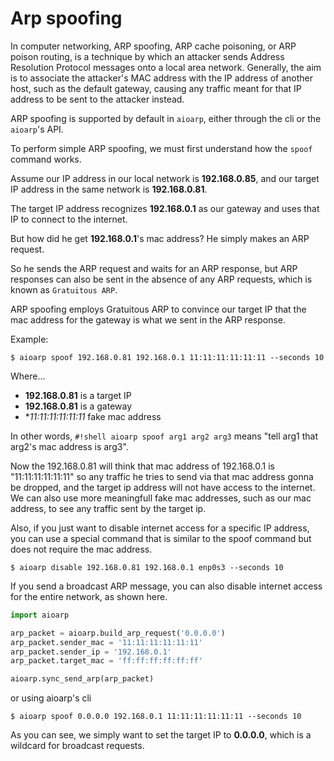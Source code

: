
# Arp spoofing

In computer networking, ARP spoofing, ARP cache poisoning, or ARP poison routing, is a technique by which an attacker sends Address Resolution Protocol messages onto a local area network. Generally, the aim is to associate the attacker's MAC address with the IP address of another host, such as the default gateway, causing any traffic meant for that IP address to be sent to the attacker instead.

ARP spoofing is supported by default in `aioarp`, either through the cli or the `aioarp`'s API.

To perform simple ARP spoofing, we must first understand how the `spoof` command works.

Assume our IP address in our local network is **192.168.0.85**, and our target IP address in the same network is **192.168.0.81**.

The target IP address recognizes **192.168.0.1** as our gateway and uses that IP to connect to the internet.

But how did he get **192.168.0.1**'s mac address? He simply makes an ARP request. 

So he sends the ARP request and waits for an ARP response, but ARP responses can also be sent in the absence of any ARP requests, which is known as `Gratuitous ARP`.

ARP spoofing employs Gratuitous ARP to convince our target IP that the mac address for the gateway is what we sent in the ARP response.


Example:
```shell title="spoof command"
$ aioarp spoof 192.168.0.81 192.168.0.1 11:11:11:11:11:11 --seconds 10
```

Where...

- **192.168.0.81** is a target IP
- **192.168.0.81** is a gateway
- **11:11:11:11:11:11* fake mac address


In other words, `#!shell aioarp spoof arg1 arg2 arg3` means "tell arg1 that arg2's mac address is arg3".

Now the 192.168.0.81 will think that mac address of 192.168.0.1 is "11:11:11:11:11:11" so any traffic he tries to send via that mac address gonna be dropped, and the target ip address will not have access to the internet. We can also use more meaningfull fake mac addresses, such as our mac address, to see any traffic sent by the target ip.

Also, if you just want to disable internet access for a specific IP address, you can use a special command that is similar to the spoof command but does not require the mac address.

```shell title="disable command"
$ aioarp disable 192.168.0.81 192.168.0.1 enp0s3 --seconds 10
```

If you send a broadcast ARP message, you can also disable internet access for the entire network, as shown here.

```py title="Broadcast ARP Spoofing" linenums="1"
import aioarp

arp_packet = aioarp.build_arp_request('0.0.0.0')
arp_packet.sender_mac = '11:11:11:11:11:11'
arp_packet.sender_ip = '192.168.0.1'
arp_packet.target_mac = 'ff:ff:ff:ff:ff:ff'

aioarp.sync_send_arp(arp_packet)
```

or using aioarp's cli

```
$ aioarp spoof 0.0.0.0 192.168.0.1 11:11:11:11:11:11 --seconds 10
```

As you can see, we simply want to set the target IP to **0.0.0.0**, which is a wildcard for broadcast requests.